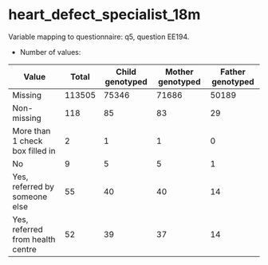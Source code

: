 # heart_defect_specialist_18m
Variable mapping to questionnaire: q5, question EE194.
- Number of values:

| Value | Total | Child genotyped | Mother genotyped | Father genotyped |
| ----- | ----- | --------------- | ---------------- | ---------------- |
| Missing | 113505 | 75346 | 71686 | 50189 |
| Non-missing | 118 | 85 | 83 | 29 |
| More than 1 check box filled in | 2 | 1 | 1 |0 |
| No | 9 | 5 | 5 |1 |
| Yes, referred by someone else | 55 | 40 | 40 |14 |
| Yes, referred from health centre | 52 | 39 | 37 |14 |



